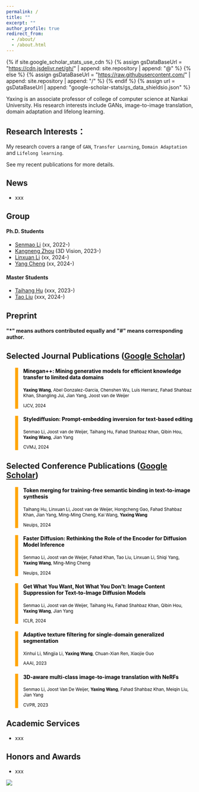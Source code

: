 ```yaml
---
permalink: /
title: ""
excerpt: ""
author_profile: true
redirect_from: 
  - /about/
  - /about.html
---
```


{% if site.google_scholar_stats_use_cdn %}
{% assign gsDataBaseUrl = "https://cdn.jsdelivr.net/gh/" | append: site.repository | append: "@" %}
{% else %}
{% assign gsDataBaseUrl = "https://raw.githubusercontent.com/" | append: site.repository | append: "/" %}
{% endif %}
{% assign url = gsDataBaseUrl | append: "google-scholar-stats/gs_data_shieldsio.json" %}

<span class='anchor' id='about-me'></span>

Yaxing is an associate professor of college of computer science at Nankai University. His research interests include GANs, image-to-image translation, domain adaptation and lifelong learning.
 <a href='https://scholar.google.es/citations?user=6CsB8k0AAAAJ&hl=en'></a>

## Research Interests：

My research covers a range of `GAN`, `Transfer Learning`, `Domain Adaptation` and `Lifelong learning`. 

See my recent publications for more details.

<span class='anchor' id='-fs'></span>


## News

+ xxx

<span class='anchor' id='-group'></span>

## Group

#### Ph.D. Students


+ [Senmao Li](https://scholar.google.com/citations?user=F96SDKwAAAAJ&hl=en) (xx, 2022-)
+ [Kangneng Zhou](https://scholar.google.com/citations?user=y1vvxWYAAAAJ&hl=en) (3D Vision, 2023-)
+ [Linxuan Li](https://scholar.google.com/citations?user=LJzZEXUAAAAJ&hl=zh-CN&oi=ao) (xx, 2024-)
+ [Yang Cheng]() (xx, 2024-)


#### Master Students

+ [Taihang Hu](https://scholar.google.com/citations?user=JtjoOmEAAAAJ&hl=en) (xxx, 2023-)
+ [Tao Liu]() (xxx, 2024-)


 
<span class='anchor' id='-pub'></span>


## Preprint

#### "*" means authors contributed equally and "#" means corresponding author.




## Selected Journal Publications ([Google Scholar](https://scholar.google.es/citations?hl=en&user=6CsB8k0AAAAJ))

<blockquote style="color: black;  border-width: 8px; border-color: orange">   
  <h4>Minegan++: Mining generative models for efficient knowledge transfer to limited data domains</h4>   
  <sub><p style="line-height:15px"><b>Yaxing Wang</b>, Abel Gonzalez-Garcia, Chenshen Wu, Luis Herranz, Fahad Shahbaz Khan, Shangling Jui, Jian Yang, Joost van de Weijer
  <p style="line-height:15px">IJCV, 2024</p>   
  <p style="line-height:15px"> <a href="https://arxiv.org/pdf/2104.13742"></a> </p>   
  <!-- </sub> -->
</blockquote>

<blockquote style="color: black;  border-width: 8px; border-color: orange">   
  <h4>Stylediffusion: Prompt-embedding inversion for text-based editing</h4>   
  <sub><p style="line-height:15px">Senmao Li, Joost van de Weijer, Taihang Hu, Fahad Shahbaz Khan, Qibin Hou, <b>Yaxing Wang</b>, Jian Yang
  <p style="line-height:15px">CVMJ, 2024</p>   
  <p style="line-height:15px"> <a href="https://arxiv.org/pdf/2303.15649"></a> </p>   
  <!-- </sub> -->
</blockquote>


## Selected Conference Publications ([Google Scholar](https://scholar.google.es/citations?hl=en&user=6CsB8k0AAAAJ))

<blockquote style="color: black;  border-width: 8px; border-color: orange">   
  <h4>Token merging for training-free semantic binding in text-to-image synthesis</h4>   
  <sub><p style="line-height:15px">Taihang Hu, Linxuan Li, Joost van de Weijer, Hongcheng Gao, Fahad Shahbaz Khan, Jian Yang, Ming-Ming Cheng, Kai Wang, <b>Yaxing Wang</b>
  <p style="line-height:15px">Neuips, 2024</p>   
  <p style="line-height:15px"> <a href="https://proceedings.neurips.cc/paper_files/paper/2024/file/f8ce25dcb2cb0eb8a24b492bf3e84695-Paper-Conference.pdf"></a> </p>   
  </sub>
</blockquote>


<blockquote style="color: black;  border-width: 8px; border-color: orange">   
  <h4>Faster Diffusion: Rethinking the Role of the Encoder for Diffusion Model Inference</h4>   
  <sub><p style="line-height:15px">Senmao Li, Joost van de Weijer, Fahad Khan, Tao Liu, Linxuan Li, Shiqi Yang, <b>Yaxing Wang</b>, Ming-Ming Cheng
  <p style="line-height:15px">Neuips, 2024</p>   
  <p style="line-height:15px"> <a href="https://proceedings.neurips.cc/paper_files/paper/2024/file/9ad996b5c45130de2bc00b60d8607904-Paper-Conference.pdf"></a> </p>   
  </sub>
</blockquote>


<blockquote style="color: black;  border-width: 8px; border-color: orange">   
  <h4>Get What You Want, Not What You Don't: Image Content Suppression for Text-to-Image Diffusion Models</h4>   
  <sub><p style="line-height:15px">Senmao Li, Joost van de Weijer, Taihang Hu, Fahad Shahbaz Khan, Qibin Hou, <b>Yaxing Wang</b>, Jian Yang
  <p style="line-height:15px">ICLR, 2024</p>   
  <p style="line-height:15px"> <a href="https://arxiv.org/pdf/2402.05375"></a> </p>   
  </sub>
</blockquote>

<blockquote style="color: black;  border-width: 8px; border-color: orange">   
  <h4>Adaptive texture filtering for single-domain generalized segmentation</h4>   
  <sub><p style="line-height:15px">Xinhui Li, Mingjia Li, <b>Yaxing Wang</b>, Chuan-Xian Ren, Xiaojie Guo
  <p style="line-height:15px">AAAI, 2023</p>   
  <p style="line-height:15px"> <a href="https://ojs.aaai.org/index.php/AAAI/article/download/25229/25001"></a> </p>   
  </sub>
</blockquote>

<blockquote style="color: black;  border-width: 8px; border-color: orange">   
  <h4>3D-aware multi-class image-to-image translation with NeRFs</h4>   
  <sub><p style="line-height:15px">Senmao Li, Joost Van De Weijer, <b>Yaxing Wang</b>, Fahad Shahbaz Khan, Meiqin Liu, Jian Yang
  <p style="line-height:15px">CVPR, 2023</p>   
  <p style="line-height:15px"> <a href="https://openaccess.thecvf.com/content/CVPR2023/papers/Li_3D-Aware_Multi-Class_Image-to-Image_Translation_With_NeRFs_CVPR_2023_paper.pdf"></a> </p>   
  </sub>
</blockquote>

<span class='anchor' id='-services'></span>


## Academic Services

+ xxx

<span class='anchor' id='-awards'></span>

## Honors and Awards

+ xxx

<a href='https://clustrmaps.com/site/1c0bz'  title='Visit tracker'><img src='//clustrmaps.com/map_v2.png?cl=009bd2&w=420&t=tt&d=eVoxtW4274y6Om72Ln4oIME8OFSCPGSyUuFQ75UemiI&co=eff5f8&ct=0b0101'/></a>

